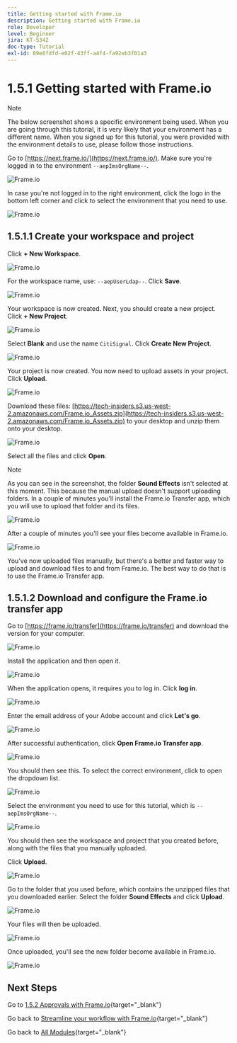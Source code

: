 ```yaml
---
title: Getting started with Frame.io
description: Getting started with Frame.io
role: Developer
level: Beginner
jira: KT-5342
doc-type: Tutorial
exl-id: 09e8fdfd-e02f-43ff-a4f4-fa92eb3f01a3
---
```

# 1.5.1 Getting started with Frame.io

>[!NOTE]
>
> The below screenshot shows a specific environment being used. When you are going through this tutorial, it is very likely that your environment has a different name. When you signed up for this tutorial, you were provided with the environment details to use, please follow those instructions.

Go to [https://next.frame.io/](https://next.frame.io/). Make sure you're logged in to the environment `--aepImsOrgName--`.

![Frame.io](./images/frameio1.png)

In case you're not logged in to the right environment, click the logo in the bottom left corner and click to select the environment that you need to use.

![Frame.io](./images/frameio2.png)

## 1.5.1.1 Create your workspace and project

Click **+ New Workspace**.

![Frame.io](./images/frameio3.png)

For the workspace name, use: `--aepUserLdap--`. Click **Save**.

![Frame.io](./images/frameio4.png)

Your workspace is now created. Next, you should create a new project. Click **+ New Project**.

![Frame.io](./images/frameio5.png)

Select **Blank** and use the name `CitiSignal`. Click **Create New Project**.

![Frame.io](./images/frameio6.png)

Your project is now created. You now need to upload assets in your project. Click **Upload**.

![Frame.io](./images/frameio7.png)

Download these files: [https://tech-insiders.s3.us-west-2.amazonaws.com/Frame.io_Assets.zip](https://tech-insiders.s3.us-west-2.amazonaws.com/Frame.io_Assets.zip) to your desktop and unzip them onto your desktop.

![Frame.io](./images/frameio8.png)

Select all the files and click **Open**.

>[!NOTE]
>
>As you can see in the screenshot, the folder **Sound Effects** isn't selected at this moment. This because the manual upload doesn't support uploading folders. In a couple of minutes you'll install the Frame.io Transfer app, which you will use to upload that folder and its files.

![Frame.io](./images/frameio9.png)

After a couple of minutes you'll see your files become available in Frame.io.

![Frame.io](./images/frameio10.png)

You've now uploaded files manually, but there's a better and faster way to upload and download files to and from Frame.io. The best way to do that is to use the Frame.io Transfer app.

## 1.5.1.2 Download and configure the Frame.io transfer app

Go to [https://frame.io/transfer](https://frame.io/transfer) and download the version for your computer.

![Frame.io](./images/frameio11.png)

Install the application and then open it.

![Frame.io](./images/frameio12.png)

When the application opens, it requires you to log in. Click **log in**.

![Frame.io](./images/frameio13.png)

Enter the email address of your Adobe account and click **Let's go**.

![Frame.io](./images/frameio14.png)

After successful authentication, click **Open Frame.io Transfer app**.

![Frame.io](./images/frameio15.png)

You should then see this. To select the correct environment, click to open the dropdown list.

![Frame.io](./images/frameio16.png)

Select the environment you need to use for this tutorial, which is `--aepImsOrgName--`.

![Frame.io](./images/frameio17.png)

You should then see the workspace and project that you created before, along with the files that you manually uploaded.

Click **Upload**.

![Frame.io](./images/frameio18.png)

Go to the folder that you used before, which contains the unzipped files that you downloaded earlier. Select the folder **Sound Effects** and click **Upload**.

![Frame.io](./images/frameio19.png)

Your files will then be uploaded.

![Frame.io](./images/frameio20.png)

Once uploaded, you'll see the new folder become available in Frame.io.

![Frame.io](./images/frameio21.png)

## Next Steps

Go to [1.5.2 Approvals with Frame.io](./ex2.md){target="_blank"}

Go back to [Streamline your workflow with Frame.io](./frameio.md){target="_blank"}

Go back to [All Modules](./../../../overview.md){target="_blank"}
